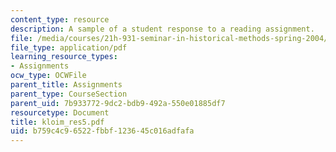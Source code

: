 ```yaml
---
content_type: resource
description: A sample of a student response to a reading assignment.
file: /media/courses/21h-931-seminar-in-historical-methods-spring-2004/b759c4c96522fbbf123645c016adfafa_kloim_res5.pdf
file_type: application/pdf
learning_resource_types:
- Assignments
ocw_type: OCWFile
parent_title: Assignments
parent_type: CourseSection
parent_uid: 7b933772-9dc2-bdb9-492a-550e01885df7
resourcetype: Document
title: kloim_res5.pdf
uid: b759c4c9-6522-fbbf-1236-45c016adfafa
---
```

